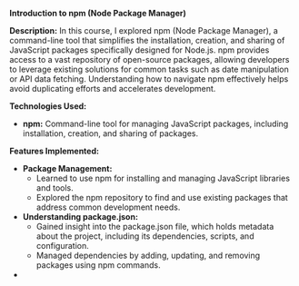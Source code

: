 <p><strong>Introduction to npm (Node Package Manager)</strong></p>

<p><strong>Description:</strong>  
In this course, I explored npm (Node Package Manager), a command-line tool that simplifies the installation, creation, and sharing of JavaScript packages specifically designed for Node.js. npm provides access to a vast repository of open-source packages, allowing developers to leverage existing solutions for common tasks such as date manipulation or API data fetching. Understanding how to navigate npm effectively helps avoid duplicating efforts and accelerates development.</p>

<p><strong>Technologies Used:</strong></p>
<ul>
  <li><strong>npm:</strong> Command-line tool for managing JavaScript packages, including installation, creation, and sharing of packages.</li>
</ul>

<p><strong>Features Implemented:</strong></p>
<ul>
  <li><strong>Package Management:</strong>
    <ul>
      <li>Learned to use npm for installing and managing JavaScript libraries and tools.</li>
      <li>Explored the npm repository to find and use existing packages that address common development needs.</li>
    </ul>
  </li>
  <li><strong>Understanding package.json:</strong>
    <ul>
      <li>Gained insight into the package.json file, which holds metadata about the project, including its dependencies, scripts, and configuration.</li>
      <li>Managed dependencies by adding, updating, and removing packages using npm commands.</li>
    </ul>
  </li>
  <li><strong>
